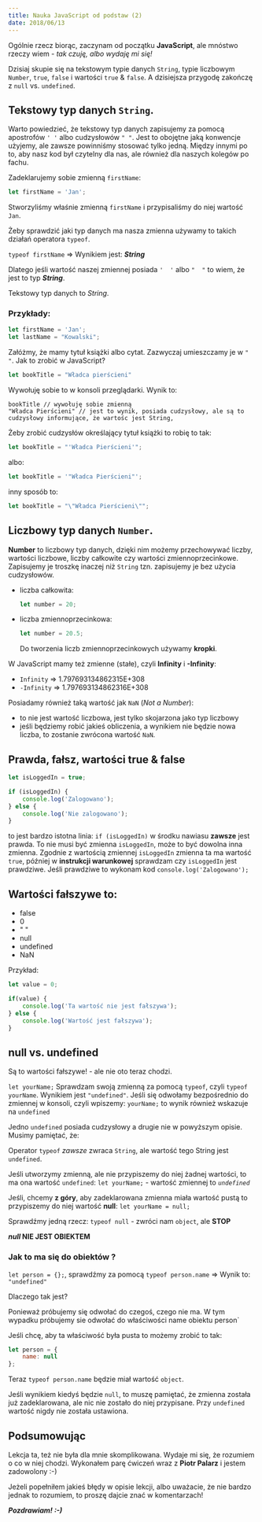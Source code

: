 ```yaml
---
title: Nauka JavaScript od podstaw (2)
date: 2018/06/13
---
```


Ogólnie rzecz biorąc, zaczynam od początku **JavaScript**, ale mnóstwo
rzeczy wiem - _tak czuję, albo wydaję mi się!_

Dzisiaj skupie się na tekstowym typie danych `String`,
typie liczbowym `Number`, `true`, `false` i wartości
`true` & `false`. A dzisiejsza przygodę zakończę z `null` vs. `undefined`.

## Tekstowy typ danych `String`.

Warto powiedzieć, że tekstowy typ danych zapisujemy za pomocą apostrofów
 `' '` albo cudzysłowów `" "`. Jest to obojętne jaką konwencje użyjemy,
ale zawsze powinniśmy stosować tylko jedną. Między innymi po to,
aby nasz kod był czytelny dla nas, ale również dla naszych kolegów po fachu.

Zadeklarujemy sobie zmienną `firstName`:

```js
let firstName = 'Jan';
```

Stworzyliśmy właśnie zmienną `firstName` i przypisaliśmy do niej wartość `Jan`.

Żeby sprawdzić jaki typ danych ma nasza zmienna używamy to takich działań
operatora `typeof`.

`typeof firstName` => Wynikiem jest: ***String***

Dlatego jeśli wartość naszej zmiennej posiada `'  '` albo `"  "` to wiem,
że jest to typ ***String***.

Tekstowy typ danych to *String*.

### Przykłady:

```js
let firstName = 'Jan';
let lastName = "Kowalski";
```

Załóżmy, że mamy tytuł książki albo cytat. Zazwyczaj umieszczamy je w `" "`. 
Jak to zrobić w JavaScript?

```js
let bookTitle = "Władca pierścieni"
```

Wywołuję sobie to w konsoli przeglądarki. Wynik to:

```
bookTitle // wywołuję sobie zmienną
"Władca Pierścieni" // jest to wynik, posiada cudzysłowy, ale są to cudzysłowy informujące, że wartośc jest String,
```

Żeby zrobić cudzysłów określający tytuł książki to robię to tak:

```js
let bookTitle = "'Władca Pierścieni'";
```

albo:

```js
let bookTitle = '"Władca Pierścieni"';
```

inny sposób to:

```js
let bookTitle = "\"Władca Pierścieni\"";
```

##  Liczbowy typ danych `Number`.

**Number** to liczbowy typ danych, dzięki nim możemy przechowywać liczby,
wartości liczbowe, liczby całkowite czy wartości zmiennoprzecinkowe.
Zapisujemy je troszkę inaczej niż `String` tzn. zapisujemy je bez użycia
cudzysłowów.

* liczba całkowita:

    ```js
    let number = 20;
    ```

* liczba zmiennoprzecinkowa:

    ```js
    let number = 20.5;
    ```

    Do tworzenia liczb zmiennoprzecinkowych używamy **kropki**.

W JavaScript mamy też zmienne (stałe), czyli **Infinity** i **-Infinity**:

* `Infinity` => 1.797693134862315E+308
* `-Infinity` => 1.797693134862316E+308

Posiadamy również taką wartość jak `NaN` (_Not a Number_):

* to nie jest wartość liczbowa, jest tylko skojarzona jako typ liczbowy
* jeśli będziemy robić jakieś obliczenia, a wynikiem nie będzie nowa liczba,
    to zostanie zwrócona wartość `NaN`.

## Prawda, fałsz, wartości true & false

```js
let isLoggedIn = true;

if (isLoggedIn) {
    console.log('Zalogowano');
} else {
    console.log('Nie zalogowano');
}
```

to jest bardzo istotna linia: `if (isLoggedIn)` w środku nawiasu
**zawsze** jest prawda. To nie musi być zmienna `isLoggedIn`, może to
być dowolna inna zmienna. Zgodnie z wartością zmiennej `isLoggedIn`
zmienna ta ma wartość `true`, później w **instrukcji warunkowej**
sprawdzam czy `isLoggedIn` jest prawdziwe. Jeśli prawdziwe to wykonam
kod `console.log('Zalogowano');`

## Wartości fałszywe to:

* false
* 0
* " "
* null
* undefined
* NaN

Przykład:

```js
let value = 0;

if(value) {
    console.log('Ta wartość nie jest fałszywa');
} else {
    console.log('Wartość jest fałszywa');
}
```

## null vs. undefined

Są to wartości fałszywe! - ale nie oto teraz chodzi.

`let yourName;` Sprawdzam swoją zmienną za pomocą `typeof`, czyli
`typeof yourName`. Wynikiem jest `"undefined"`. Jeśli się odwołamy
bezpośrednio do zmiennej w konsoli, czyli wpiszemy: `yourName;` to wynik
również wskazuje na `undefined`

Jedno `undefined` posiada cudzysłowy a drugie nie w powyższym opisie.
Musimy pamiętać, że:

Operator `typeof` _zawsze_ zwraca `String`, ale wartość tego String
jest `undefined`.

Jeśli utworzymy zmienną, ale nie przypiszemy do niej żadnej wartości,
to ma ona wartość `undefined`: `let yourName;` - wartość zmiennej to
*`undefined`*

Jeśli, chcemy **z góry**, aby zadeklarowana zmienna miała wartość pustą
to przypiszemy do niej wartość **null**: `let yourName = null;`

Sprawdźmy jedną rzecz: `typeof null` - zwróci nam `object`, ale **STOP**

***null* NIE JEST OBIEKTEM**

### Jak to ma się do obiektów ?

`let person = {};`, sprawdźmy za pomocą `typeof person.name` =>
Wynik to: `"undefined"`

Dlaczego tak jest?

Ponieważ próbujemy się odwołać do czegoś, czego nie ma. W tym wypadku
próbujemy sie odwołać do właściwości name obiektu person`

Jeśli chcę, aby ta właściwość była pusta to możemy zrobić to tak:

```js
let person = {
    name: null
};
```

Teraz `typeof person.name` będzie miał wartość `object`.

Jeśli wynikiem kiedyś będzie `null`, to muszę pamiętać, że zmienna
została już zadeklarowana, ale nic nie zostało do niej przypisane. 
Przy `undefined` wartość nigdy nie została ustawiona.

## Podsumowując

Lekcja ta, też nie była dla mnie skomplikowana. Wydaje mi się, że
rozumiem o co w niej chodzi. Wykonałem parę ćwiczeń wraz z
**Piotr Palarz** i jestem zadowolony :-)

Jeżeli popełniłem jakieś błędy w opisie lekcji, albo uważacie, że nie
bardzo jednak to rozumiem, to proszę  dajcie znać w komentarzach!

***Pozdrawiam! :-)***
